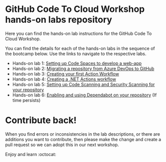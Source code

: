 # GitHub Code To Cloud Workshop hands-on labs repository

Here you can find the hands-on lab instructions for the GitHub Code To Cloud Workshop.

You can find the details for each of the hands-on labs in the sequence of the bootcamp below. Use the links to navigate to the respective labs. 

- Hands-on lab 1: [Setting up Code Spaces to develop a web-app](/day-2/2.4-codespaces.md)
- Hands-on lab 2: [Migrating a repository from Azure DevOps to GitHub](/day-1/1.1-settinguprepository.md)
- Hands-on lab 3: [Creating your first Action Workflow](/day-1/1.2-myfirstaction.md)
- Hands-on lab 4: [Creating a .NET Actions workflow](/day-1/1.2-myfirstaction.md)
- Hands-on lab 5: [Setting up Code Scanning and Security Scanning for your repository](/day-2/2.2-codescanning.md)
- Hands-on lab 6: [Enabling and using Dependabot on your repository](/day-2/2.3-dependabot.md) (If time persists)

# Contribute back! 
When you find errors or inconsistencies in the lab descriptions, or there are additions you want to contribute, then please make the change and create a pull request so we can adopt this in our next workshop. 

Enjoy and learn :octocat:
